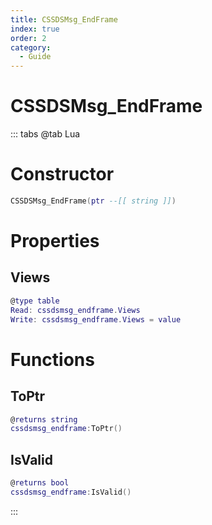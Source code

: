 ```yaml
---
title: CSSDSMsg_EndFrame
index: true
order: 2
category:
  - Guide
---
```


# CSSDSMsg_EndFrame

::: tabs
@tab Lua
# Constructor
```lua
CSSDSMsg_EndFrame(ptr --[[ string ]])
```
# Properties
## Views 
```lua
@type table
Read: cssdsmsg_endframe.Views
Write: cssdsmsg_endframe.Views = value
```
# Functions
## ToPtr
```lua
@returns string
cssdsmsg_endframe:ToPtr()
```
## IsValid
```lua
@returns bool
cssdsmsg_endframe:IsValid()
```

:::